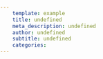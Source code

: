 ```yaml
---
	template: example
	title: undefined
	meta_description: undefined
	author: undefined
	subtitle: undefined
	categories:
---
```



<pre>
	<div contenteditable="true"  id='code-container' >
<script type="text/template" src='https://cdnjs.cloudflare.com/ajax/libs/highlight.js/9.5.0/highlight.min.js'></script>

<script type="text/template" class='language-javascript'>
	const options = {
		tabReplace: '  ', //tabs are equivalent to two spaces
	}

	hljs.configure(options)
	var codeContainer = document.getElementById('code-container')
	hljs.highlightBlock(codeContainer);

</script>

<!-- This part is just styling -->
<style class='language-css'>

.hljs {
	display: block;
	overflow-x: auto;
	padding: .5em;
	background: lemonchiffon;
	background: papayawhip;
	background: snow;
}

.hljs,
.hljs-subst {
	color: #444
}

.hljs-comment {
	color: #888888
}
.keyword {
	color:red;
}

.hljs-keyword,
.hljs-attribute,
.hljs-selector-tag,
.hljs-meta-keyword,
.hljs-doctag,
.hljs-name {
	font-weight: bold;
	color: red;

}

.hljs-type,
.hljs-string,
.hljs-number,
.hljs-selector-id,
.hljs-selector-class,
.hljs-quote,
.hljs-template-tag,
.hljs-deletion {
	color: green;
}

.hljs-title,
.hljs-section {
	color: red;
}

.hljs-regexp,
.hljs-symbol,
.hljs-variable,
.hljs-template-variable,
.hljs-link,
.hljs-selector-attr,
.hljs-selector-pseudo {
	color: orange;
}

.hljs-literal {
	color: green;
}

.hljs-built_in,
.hljs-bullet,
.hljs-code,
.hljs-addition {
	color: purple;
}

.hljs-meta {
	color: pink;
}

.hljs-meta-string {
	color: var(--yellow);
}

.hljs-emphasis {
	font-style: italic
}

.hljs-strong {
	font-weight: bold
}
body {
	margin: 0;
	padding:0;
}
pre {
	padding: 0;
	margin: 0;
}
code {
	position: absolute;
	top: 0;
}
</style>
</pre>
</code>
<script>


function setup (isFirstCall) {
var codeContainer = document.getElementById('code-container')

var scripts = codeContainer.getElementsByTagName('script')
var css = codeContainer.getElementsByTagName('style')
scripts =  Array.prototype.slice.call(scripts)
css =  Array.prototype.slice.call(css)
var scriptsAndCss = css.concat(scripts)
console.log(scriptsAndCss)
var scriptFetchFunctions  = []
if(!isFirstCall) {
	var allScripts = document.getElementsByTagName('script')
	var allStyles = document.getElementsByTagName('script')
	allScripts =  Array.prototype.slice.call(allScripts)
	allStyles =  Array.prototype.slice.call(allStyles)
	var allAll = allScripts.concat(allStyles)
	allAll.forEach(element => {element.remove()})
}

for (let i =0 ; i < scriptsAndCss.length; i ++ ) {

	scriptFetchFunctions.push (function(cb) {
	var code = ''
	var script = scriptsAndCss[i]
	console.log(script)
		if (script.src) {
			const req = new XMLHttpRequest()
			// when the request is a success we call the callback
			req.addEventListener("load", function() {
				const scriptContent = this.responseText
				const remoteScript = document.createElement('script')
				remoteScript.innerHTML = scriptContent
				document.body.appendChild(remoteScript)

				cb()
			})

			req.open("GET", script.src)
			req.send()
		} else {
			
				cb()
				const scriptContent = script.innerHTML
				
				const localScript = document.createElement(script.localName)

				localScript.innerHTML = scriptContent
				document.body.appendChild(localScript)
				//cloneNode(true)
				//console.log(scriptCopy)
				//scriptCopy.removeAttribute('type')
				document.body.appendChild(script)

		}
	
	})
}


	let content = codeContainer.innerHTML
	content = content.replace(/</g, '&lt;').replace(/>/g, '&gt;')
	var parser = new DOMParser()
	var parsedContent = parser.parseFromString(content, 'text/html')
	codeContainer.innerHTML = ''
	codeContainer.appendChild(parsedContent.body)
	promiseAllBlocking(scriptFetchFunctions,function() {
	})
	codeContainer.addEventListener('keydown', function(e){
	//const value = e.target.value
	//const valueTo
	setup()
})

	
}

setup(true)


function promiseAllBlocking (arrayOfFunctions, callBack) {
	if (arrayOfFunctions.length === 0)
		return callBack()
	arrayOfFunctions[0](function(){
		promiseAllBlocking(arrayOfFunctions.slice(1, arrayOfFunctions.length), callBack)
	})
}
function promiseAll (arrayOfFunctions, callBack) {
	function PromiseCounter (l, cb) {
		this.l = l
		this.cb = cb
		// We need that in order to have properly scoped `this` when we get into our increaseOrReturn function
		var that = this
	
		this.increaseOrReturn = function(){
			that.l -= 1
			if (that.l == 0) {
				console.log('returning final cb')
				return that.cb()
			}
		}
	
	}
	console.log('in promise all')
	const counter = new PromiseCounter(arrayOfFunctions.length, callBack)
	for (let i = 0; i < arrayOfFunctions.length; i ++) {
		arrayOfFunctions[i](counter.increaseOrReturn)
	}
}


</script>



